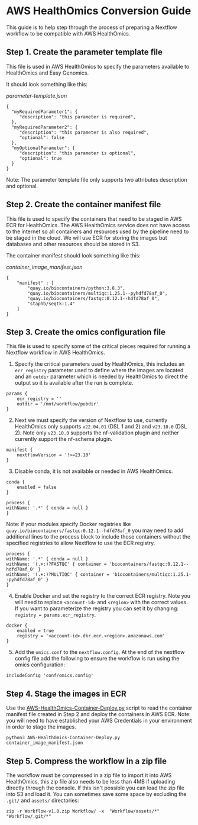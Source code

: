 # AWS HealthOmics Conversion Guide

This guide is to help step through the process of preparing a Nextflow workflow to be compatible with AWS HealthOmics.

## Step 1. Create the parameter template file
This file is used in AWS HealthOmics to specify the parameters available to HealthOmics and Easy Genomics.

It should look something like this:  
  
*parameter-template.json*
```
{
  "myRequiredParameter1": {
     "description": "this parameter is required",
  },
  "myRequiredParameter2": {
     "description": "this parameter is also required",
     "optional": false
  },
  "myOptionalParameter": {
     "description": "this parameter is optional",
     "optional": true
  }
}   
```
Note: The parameter template file only supports two attributes description and optional.


## Step 2. Create the container manifest file
This file is used to specify the containers that need to be staged in AWS ECR for HealthOmics. The AWS HealthOmics service does not have access to the internet so all containers and resources used by the pipeline need to be staged in the cloud. We will use ECR for storing the images but databases and other resources should be stored in S3.

The container manifest should look something like this:  
  
*container_image_manifest.json*
```
{
    "manifest" : [
        "quay.io/biocontainers/python:3.8.3",
        "quay.io/biocontainers/multiqc:1.25.1--pyhdfd78af_0",
        "quay.io/biocontainers/fastqc:0.12.1--hdfd78af_0",
        "staphb/seqtk:1.4"
    ]
}
```

## Step 3. Create the omics configuration file
This file is used to specify some of the critical pieces required for running a Nextflow workflow in AWS HealthOmics.

1. Specify the critical parameters used by HealthOmics, this includes an `ecr_registry` parameter used to define where the images are located and an `outdir` parameter which is needed by HealthOmics to direct the output so it is available after the run is complete.
```
params {
    ecr_registry = ''
    outdir = '/mnt/workflow/pubdir'
}
```

2. Next we must specify the version of Nextflow to use, currently HealthOmics only supports `v22.04.01` (DSL 1 and 2) and `v23.10.0` (DSL 2). Note only `v23.10.0` supports the nf-validation plugin and neither currently support the nf-schema plugin.
```
manifest {
    nextflowVersion = '!>=23.10'
}
```

3. Disable conda, it is not available or needed in AWS HealthOmics.
```
conda {
    enabled = false
}

process {
withName: '.*' { conda = null }
}
```
Note: if your modules specify Docker registries like `quay.io/biocontainers/fastqc:0.12.1--hdfd78af_0` you may need to add additional lines to the process block to include those containers without the specified registries to allow Nextflow to use the ECR registry.

```
process {
withName: '.*' { conda = null }
withName: '(.+:)?FASTQC' { container = 'biocontainers/fastqc:0.12.1--hdfd78af_0' }
withName: '(.+:)?MULTIQC' { container = 'biocontainers/multiqc:1.25.1--pyhdfd78af_0' }
}
```

4. Enable Docker and set the registry to the correct ECR registry. Note you will need to replace `<account-id>` and `<region>` with the correct values. If you want to parameterize the registry you can set it by changing: `registry = params.ecr_registry`.
```
docker {
    enabled = true
    registry = '<account-id>.dkr.ecr.<region>.amazonaws.com'
}
```
5. Add the `omics.conf` to the `nextflow.config`. At the end of the nextflow config file add the following to ensure the workflow is run using the omics configuration:  
```
includeConfig 'conf/omics.config'
```

## Step 4. Stage the images in ECR
Use the [AWS-HealthOmics-Container-Deploy.py](https://github.com/wslh-bio/miscellaneous_scripts/blob/main/AWSHealthOmics/AWS-HealthOmics-Container-Deploy.py) script to read the container manifest file created in Step 2 and deploy the containers in AWS ECR. Note: you will need to have established your AWS Credentials in your environment in order to stage the images.
```
python3 AWS-HealthOmics-Container-Deploy.py container_image_manifest.json
```

## Step 5. Compress the workflow in a zip file
The workflow must be compressed in a zip file to import it into AWS HealthOmics, this zip file also needs to be less than 4MB if uploading directly through the console. If this isn't possible you can load the zip file into S3 and load it. You can sometimes save some space by excluding the `.git/` and `assets/` directories:
```
zip -r Workflow-v1.0.zip Workflow/ -x  "Workflow/assets/*" "Workflow/.git/*"
```
